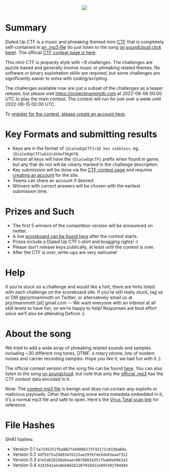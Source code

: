 <p align="center">
<img src="https://projectmammoth.com/images/dialed-up-ctf-ascii-banner.png">
</p>

# Summary
Dialed Up CTF is a music and phreaking themed mini-[CTF](https://ctfd.io/whats-a-ctf/)
that is completely self-contained in [an .mp3 file](https://github.com/project-mammoth/dialed-up-ctf/raw/main/Dialed%20Up%20CTF.mp3)
(to just listen to the song
[on soundcloud click here](https://soundcloud.com/projectmammoth/dialed-up)).
The official [CTF contest page is here](https://dialed-up.ctfd.io).

This mini-CTF is jeopardy style with ~9 challenges.  The challenges are puzzle
based and generally involve music or phreaking related themes.  No software or
binary exploitation skills are required, but some challenges are significantly
easier to solve with coding/scripting.

The challenges available now are just a subset of the challenges as a teaser
release, but please visit https://projectmammoth.com at 2022-08-06 00:00 UTC to
play the main contest.   The contest will run for just over a week until
2022-08-15 00:00 UTC.

To [register for the contest, please create an account here](https://dialed-up.ctfd.io/register).

# Key Formats and submitting results
* Keys are in the format of `{DialedUpCTF}<16 hex nibbles>`, eg.
  `{DialedUpCTF}ab12cd34ef56gh78`.
* Almost all keys will have the `{DialedUpCTF}` prefix when found in
  game, but any that do not will be clearly marked in the challenge description.
* Key submission will be done via the [CTF contest page](https://dialed-up.ctfd.io)
  and requires [creating an account](https://dialed-up.ctfd.io/register) for the site.
* Teams can share an account if desired.
* Winners with correct answers will be chosen with the earliest submission time.

# Prizes and Such
* The first 5 winners of the competition version will be announced on twitter.
* A live [scoreboard can be found here](https://dialed-up.ctfd.io/scoreboard)
  after the contest starts.
* Prizes include a Dialed Up CTF t-shirt and bragging rights! :)
* Please don’t release keys publically, at least until the
  contest is over.
* After the CTF is over, write-ups are very welcome!

# Help
If you’re stuck on a challenge and would like a hint, there are hints
listed with each challenge on the scoreboard site.  If you're still really
stuck, tag us or DM @prjctmammoth on Twitter, or alternatively email us at
prjctmammoth [at] gmail.com -- We want everyone with an interest at all
skill levels to have fun, so we're happy to help!  Responses are best
effort since we’ll also be attending Defcon :).

# About the song
We tried to add a wide array of phreaking related sounds and samples including
~30 different ring tones, DTMF, a rotary phone, lots of modem noises and
carrier recording samples.  Hope you like it, we had fun with it :). 

The official contest version of the song file can be found
[here](https://github.com/project-mammoth/dialed-up-ctf/raw/main/Dialed%20Up%20CTF.mp3).
You can also listen to the song [on soundcloud](https://soundcloud.com/projectmammoth/dialed-up),
but note that only the [official .mp3](https://github.com/project-mammoth/dialed-up-ctf/raw/main/Dialed%20Up%20CTF.mp3)
has the CTF contest data encoded in it.

Note: The [contest mp3 file](https://github.com/project-mammoth/dialed-up-ctf/raw/main/Dialed%20Up%20CTF.mp3)
is benign and does not contain any exploits or malicious payloads.  Other
than having some extra metadata embedded in it, it's a normal mp3 file
and safe to open.  Here's the
[Virus Total scan link](https://www.virustotal.com/gui/file/d8ccaf55a7b75f7f8a874a3f6161dc523e7efd441d27c8ffc347e3ded596d189)
for reference.

# File Hashes
SHA1 hashes:
* Version 0.1 `5e7245252fba802fe69888273f42171c0338a68a`
* Version 0.2 `4df91f5a20d934f6215ae29fbfde5de03aaaf312`
* Version 0.3 `d7e5a628326ebeaec0079803a351f5ab9eb963a3`
* Version 0.4 `4243542a4a8de0d2b2287918d12a997481f84584`
